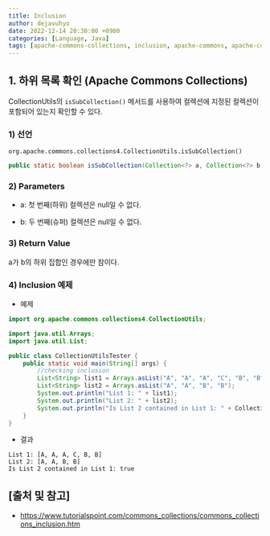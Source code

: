 ```yaml
---
title: Inclusion
author: dejavuhyo
date: 2022-12-14 20:30:00 +0900
categories: [Language, Java]
tags: [apache-commons-collections, inclusion, apache-commons, apache-collections, apache-interface, commons-interface]
---
```


## 1. 하위 목록 확인 (Apache Commons Collections)
CollectionUtils의 `isSubCollection()` 메서드를 사용하여 컬렉션에 지정된 컬렉션이 포함되어 있는지 확인할 수 있다.

### 1) 선언
`org.apache.commons.collections4.CollectionUtils.isSubCollection()`

```java
public static boolean isSubCollection(Collection<?> a, Collection<?> b)
```

### 2) Parameters

* a: 첫 번째(하위) 컬렉션은 null일 수 없다.

* b: 두 번째(슈퍼) 컬렉션은 null일 수 없다.

### 3) Return Value
a가 b의 하위 집합인 경우에만 참이다.

### 4) Inclusion 예제

* 예제

```java
import org.apache.commons.collections4.CollectionUtils;

import java.util.Arrays;
import java.util.List;

public class CollectionUtilsTester {
    public static void main(String[] args) {
        //checking inclusion
        List<String> list1 = Arrays.asList("A", "A", "A", "C", "B", "B");
        List<String> list2 = Arrays.asList("A", "A", "B", "B");
        System.out.println("List 1: " + list1);
        System.out.println("List 2: " + list2);
        System.out.println("Is List 2 contained in List 1: " + CollectionUtils.isSubCollection(list2, list1));
    }
}
```

* 결과

```text
List 1: [A, A, A, C, B, B]
List 2: [A, A, B, B]
Is List 2 contained in List 1: true
```

## [출처 및 참고]
* <https://www.tutorialspoint.com/commons_collections/commons_collections_inclusion.htm>

